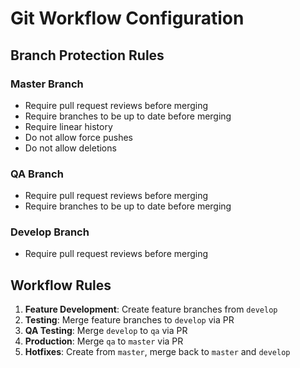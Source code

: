 # Git Workflow Configuration

## Branch Protection Rules

### Master Branch
- Require pull request reviews before merging
- Require branches to be up to date before merging
- Require linear history
- Do not allow force pushes
- Do not allow deletions

### QA Branch  
- Require pull request reviews before merging
- Require branches to be up to date before merging

### Develop Branch
- Require pull request reviews before merging

## Workflow Rules
1. **Feature Development**: Create feature branches from `develop`
2. **Testing**: Merge feature branches to `develop` via PR
3. **QA Testing**: Merge `develop` to `qa` via PR
4. **Production**: Merge `qa` to `master` via PR
5. **Hotfixes**: Create from `master`, merge back to `master` and `develop`
